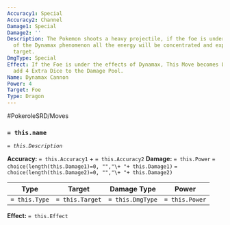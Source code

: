```yaml
---
Accuracy1: Special
Accuracy2: Channel
Damage1: Special
Damage2: ''
Description: The Pokemon shoots a heavy projectile, if the foe is under the effects
  of the Dynamax phenomenon all the energy will be concentrated and explode on the
  target.
DmgType: Special
Effect: If the Foe is under the effects of Dynamax, This Move becomes Lethal and you
  add 4 Extra Dice to the Damage Pool.
Name: Dynamax Cannon
Power: 4
Target: Foe
Type: Dragon
---
```


#PokeroleSRD/Moves

### `= this.name` 
*`= this.Description`*

**Accuracy:** `= this.Accuracy1` + `= this.Accuracy2`
**Damage:** `= this.Power` `= choice(length(this.Damage1)=0, "","\+ "+ this.Damage1)` `= choice(length(this.Damage2)=0, "","\+ "+ this.Damage2)`

| Type          | Target          | Damage Type          | Power          |
| ------------- | --------------- | ---------------- | -------------- |
| `= this.Type` | `= this.Target` | `= this.DmgType` | `= this.Power` | 

**Effect:** `= this.Effect`